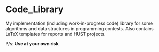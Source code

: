 # Code_Library 
My implementation (including work-in-progress code) library for some algorithms and data structures in programming contests. Also contains LaTeX templates for reports and HUST projects.

P/s: **Use at your own risk**
